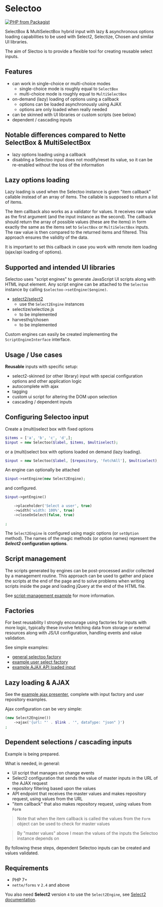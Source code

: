 # Selectoo

[![PHP from Packagist](https://img.shields.io/packagist/php-v/dakujem/selectoo.svg)]()


SelectBox & MultiSelectBox hybrid input with lazy & asynchronous options loading capabilities to be used with Select2, Selectize, Chosen and similar UI libraries.

The aim of Slectoo is to provide a flexible tool for creating reusable select inputs.


## Features

- can work in single-choice or multi-choice modes
	- single-choice mode is roughly equal to `SelectBox`
	- multi-choice  mode is roughly equal to `MultiSelectBox`
- on-demand (lazy) loading of options using a callback
	- options can be loaded asynchronously using AJAX
	- options are only loaded when really needed
- can be skinned with UI libraries or custom scripts (see below)
- dependent / cascading inputs


## Notable differences compared to Nette SelectBox & MultiSelectBox

- lazy options loading using a callback
- disabling a Selectoo input does not modify/reset its value, so it can be re-enabled without the loss of the information


## Lazy options loading

Lazy loading is used when the Selectoo instance is given "item callback" callable instead of an array of items.
The callable is supposed to return a list of items.

The item callback also works as a validator for values.
It receives raw value as the first argument (and the input instance as the second).
The callback should return the array of possible values (these are the items) in form
exactly the same as the items set to `SelectBox` or `MultiSelectBox` inputs.
The raw value is then compared to the returned items and filtered.
This approach ensures the validity of the data.

It is important to set this callback in case you work with remote item loading (ajax/api loading of options).


## Supported and intended UI libraries

Selectoo uses "script engines" to generate JavaScript UI scripts along with HTML input element.
Any script engine can be attached to the `Selectoo` instance by calling `$selectoo->setEngine($engine)`.

- [select2/select2](https://github.com/select2/select2)
	- use the `Select2Engine` instances
- selectize/selectize.js
	- to be implemented
- harvesthq/chosen
	- to be implemented

Custom engines can easily be created implementing the `ScriptEngineInterface` interface.


## Usage / Use cases

**Reusable** inputs with specific setup:
- select2-skinned (or other library) input with special configuration options and other application logic
- autocomplete with ajax
- tagging
- custom ui script for altering the DOM upon selection
- cascading / dependent inputs


## Configuring Selectoo input

Create a (multi)select box with fixed options
```php
$items = ['a', 'b', 'c', 'd',];
$input = new Selectoo($label, $items, $multiselect);
```

or a (multi)select box with options loaded on demand (lazy loading).
```php
$input = new Selectoo($label, [$repository, 'fetchAll'], $multiselect);
```

An engine can optionally be attached
```php
$input->setEngine(new Select2Engine);
```

and configured.
```php
$input->getEngine()

	->placeholder('Select a user', true)
	->width('width: 100%', true)
	->closeOnSelect(false, true)

;
```

The `Select2Engine` is configured using magic options (or `setOption` method).
The names of the magic methods (or option names) represent the ***Select2* configuration options**.


## Script management

The scripts generated by engines can be post-processed and/or collected by a management routine.
This approach can be used to gather and place the scripts at the end of the page and to solve problems
when writing scripts inside the page and loading jQuery at the end of the HTML file.

See [script-management example](examples/script-management/Select2SelectooWithCollectorFactory.php) for more information.


## Factories

For best reusability I strongly encourage using factories for inputs with more logic,
typically these involve fetching data from storage or external resources along with JS/UI configuration,
handling events and value validation.

See simple examples:
- [general selectoo factory](examples/factories/Select2SelectooFactory.php)
- [example user select factory](examples/factories/UserSelectooFactory.php)
- [example AJAX API loaded input](examples/ajax/UserAjaxSelectooFactory.php)


## Lazy loading & AJAX

See the [example ajax presenter](examples/ajax/ExamplePresenter.php),
complete with input factory and user repository examples.

Ajax configuration can be very simple:
```php
(new Select2Engine())
	->ajax('{url: "' . $link . '", dataType: "json" }')
;
```


## Dependent selections / cascading inputs

Example is being prepared.

What is needed, in general:
- UI script that manages on change events
- Select2 configuration that sends the value of master inputs in the URL of the AJAX request
- repository filtering based upon the values
- API endpoint that receives the master values and makes repository request, using values from the URL
- "item callback" that also makes repository request, using values from `Form`

> Note that when the item callback is called the values from the `Form` object can be used to check for master values

> By "master values" above I mean the values of the inputs the Selectoo instance depends on

By following these steps, dependent Selectoo inputs can be created and values validated.


## Requirements

- PHP 7+
- `nette/forms` v `2.4` and above

You also need **Select2** version `4` to use the `Select2Engine`, see [Select2 documentation](https://select2.org/).


